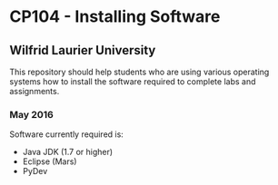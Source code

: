 # CP104 - Installing Software
## Wilfrid Laurier University

This repository should help students who are using various operating systems how to install the software required to complete labs and assignments.

### May 2016
Software currently required is:
* Java JDK (1.7 or higher)
* Eclipse (Mars)
* PyDev



